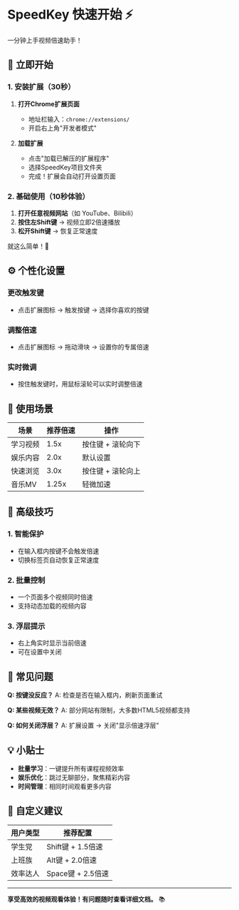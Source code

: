 # SpeedKey 快速开始 ⚡

一分钟上手视频倍速助手！

## 🚀 立即开始

### 1. 安装扩展（30秒）

1. **打开Chrome扩展页面**
   - 地址栏输入：`chrome://extensions/`
   - 开启右上角"开发者模式"

2. **加载扩展**
   - 点击"加载已解压的扩展程序"
   - 选择SpeedKey项目文件夹
   - 完成！扩展会自动打开设置页面

### 2. 基础使用（10秒体验）

1. **打开任意视频网站**（如 YouTube、Bilibili）
2. **按住左Shift键** → 视频立即2倍速播放
3. **松开Shift键** → 恢复正常速度

就这么简单！🎉

## ⚙️ 个性化设置

### 更改触发键
- 点击扩展图标 → 触发按键 → 选择你喜欢的按键

### 调整倍速
- 点击扩展图标 → 拖动滑块 → 设置你的专属倍速

### 实时微调
- 按住触发键时，用鼠标滚轮可以实时调整倍速

## 🎯 使用场景

| 场景 | 推荐倍速 | 操作 |
|------|----------|------|
| 学习视频 | 1.5x | 按住键 + 滚轮向下 |
| 娱乐内容 | 2.0x | 默认设置 |
| 快速浏览 | 3.0x | 按住键 + 滚轮向上 |
| 音乐MV | 1.25x | 轻微加速 |

## 🌟 高级技巧

### 1. 智能保护
- 在输入框内按键不会触发倍速
- 切换标签页自动恢复正常速度

### 2. 批量控制
- 一个页面多个视频同时倍速
- 支持动态加载的视频内容

### 3. 浮层提示
- 右上角实时显示当前倍速
- 可在设置中关闭

## 🔧 常见问题

**Q: 按键没反应？**
A: 检查是否在输入框内，刷新页面重试

**Q: 某些视频无效？**
A: 部分网站有限制，大多数HTML5视频都支持

**Q: 如何关闭浮层？**
A: 扩展设置 → 关闭"显示倍速浮层"

## 💡 小贴士

- **批量学习**：一键提升所有课程视频效率
- **娱乐优化**：跳过无聊部分，聚焦精彩内容
- **时间管理**：相同时间观看更多内容

## 🎨 自定义建议

| 用户类型 | 推荐配置 |
|----------|----------|
| 学生党 | Shift键 + 1.5倍速 |
| 上班族 | Alt键 + 2.0倍速 |
| 效率达人 | Space键 + 2.5倍速 |

---

**享受高效的视频观看体验！有问题随时查看详细文档。** 📚 